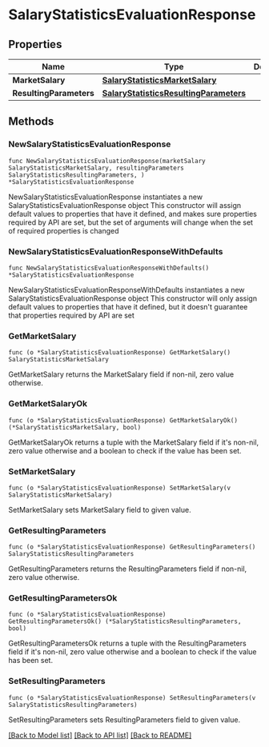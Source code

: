 # SalaryStatisticsEvaluationResponse

## Properties

Name | Type | Description | Notes
------------ | ------------- | ------------- | -------------
**MarketSalary** | [**SalaryStatisticsMarketSalary**](SalaryStatisticsMarketSalary.md) |  | 
**ResultingParameters** | [**SalaryStatisticsResultingParameters**](SalaryStatisticsResultingParameters.md) |  | 

## Methods

### NewSalaryStatisticsEvaluationResponse

`func NewSalaryStatisticsEvaluationResponse(marketSalary SalaryStatisticsMarketSalary, resultingParameters SalaryStatisticsResultingParameters, ) *SalaryStatisticsEvaluationResponse`

NewSalaryStatisticsEvaluationResponse instantiates a new SalaryStatisticsEvaluationResponse object
This constructor will assign default values to properties that have it defined,
and makes sure properties required by API are set, but the set of arguments
will change when the set of required properties is changed

### NewSalaryStatisticsEvaluationResponseWithDefaults

`func NewSalaryStatisticsEvaluationResponseWithDefaults() *SalaryStatisticsEvaluationResponse`

NewSalaryStatisticsEvaluationResponseWithDefaults instantiates a new SalaryStatisticsEvaluationResponse object
This constructor will only assign default values to properties that have it defined,
but it doesn't guarantee that properties required by API are set

### GetMarketSalary

`func (o *SalaryStatisticsEvaluationResponse) GetMarketSalary() SalaryStatisticsMarketSalary`

GetMarketSalary returns the MarketSalary field if non-nil, zero value otherwise.

### GetMarketSalaryOk

`func (o *SalaryStatisticsEvaluationResponse) GetMarketSalaryOk() (*SalaryStatisticsMarketSalary, bool)`

GetMarketSalaryOk returns a tuple with the MarketSalary field if it's non-nil, zero value otherwise
and a boolean to check if the value has been set.

### SetMarketSalary

`func (o *SalaryStatisticsEvaluationResponse) SetMarketSalary(v SalaryStatisticsMarketSalary)`

SetMarketSalary sets MarketSalary field to given value.


### GetResultingParameters

`func (o *SalaryStatisticsEvaluationResponse) GetResultingParameters() SalaryStatisticsResultingParameters`

GetResultingParameters returns the ResultingParameters field if non-nil, zero value otherwise.

### GetResultingParametersOk

`func (o *SalaryStatisticsEvaluationResponse) GetResultingParametersOk() (*SalaryStatisticsResultingParameters, bool)`

GetResultingParametersOk returns a tuple with the ResultingParameters field if it's non-nil, zero value otherwise
and a boolean to check if the value has been set.

### SetResultingParameters

`func (o *SalaryStatisticsEvaluationResponse) SetResultingParameters(v SalaryStatisticsResultingParameters)`

SetResultingParameters sets ResultingParameters field to given value.



[[Back to Model list]](../README.md#documentation-for-models) [[Back to API list]](../README.md#documentation-for-api-endpoints) [[Back to README]](../README.md)


